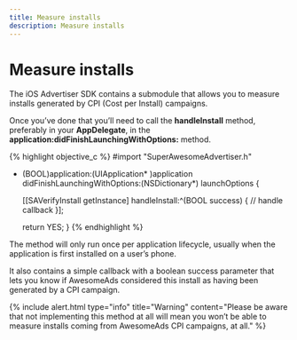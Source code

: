 ```yaml
---
title: Measure installs
description: Measure installs
---
```


# Measure installs

The iOS Advertiser SDK contains a submodule that allows you to measure installs generated by CPI (Cost per Install) campaigns.

Once you’ve done that you’ll need to call the <strong>handleInstall</strong> method, preferably in your <strong>AppDelegate</strong>, in the <strong>application:didFinishLaunchingWithOptions:</strong> method.

{% highlight objective_c %}
#import "SuperAwesomeAdvertiser.h"

- (BOOL)application:(UIApplication* )application
  didFinishLaunchingWithOptions:(NSDictionary*) launchOptions {

    [[SAVerifyInstall getInstance] handleInstall:^(BOOL success) {
      // handle callback
    }];

    return YES;
}
{% endhighlight %}

The method will only run once per application lifecycle, usually when the application is first installed on a user’s phone.

It also contains a simple callback with a boolean success parameter that lets you know if AwesomeAds considered this install as having been generated by a CPI campaign.

{% include alert.html type="info" title="Warning" content="Please be aware that not implementing this method at all will mean you won’t be able to measure installs coming from AwesomeAds CPI campaigns, at all." %}
